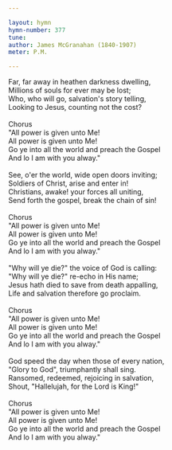 ```yaml
---

layout: hymn
hymn-number: 377
tune: 
author: James McGranahan (1840-1907)
meter: P.M.

---
```

Far, far away in heathen darkness dwelling,<br>Millions of souls for ever may be lost;<br>Who, who will go, salvation's story telling,<br>Looking to Jesus, counting not the cost?<br><br>Chorus<br>"All power is given unto Me!<br>All power is given unto Me!<br>Go ye into all the world and preach the Gospel<br>And lo I am with you alway."<br><br>See, o'er the world, wide open doors inviting;<br>Soldiers of Christ, arise and enter in!<br>Christians, awake! your forces all uniting,<br>Send forth the gospel, break the chain of sin!<br><br>Chorus<br>"All power is given unto Me!<br>All power is given unto Me!<br>Go ye into all the world and preach the Gospel<br>And lo I am with you alway."<br><br>"Why will ye die?" the voice of God is calling:<br>"Why will ye die?" re-echo in His name;<br>Jesus hath died to save from death appalling,<br>Life and salvation therefore go proclaim.<br><br>Chorus<br>"All power is given unto Me!<br>All power is given unto Me!<br>Go ye into all the world and preach the Gospel<br>And lo I am with you alway."<br><br>God speed the day when those of every nation,<br>"Glory to God", triumphantly shall sing.<br>Ransomed, redeemed, rejoicing in salvation,<br>Shout, "Hallelujah, for the Lord is King!"<br><br>Chorus<br>"All power is given unto Me!<br>All power is given unto Me!<br>Go ye into all the world and preach the Gospel<br>And lo I am with you alway."<br><br><br>
